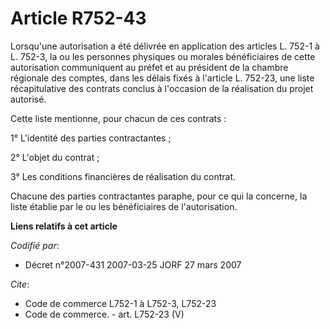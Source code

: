# Article R752-43

Lorsqu'une autorisation a été délivrée en application des articles L. 752-1 à L. 752-3, la ou les personnes physiques ou
morales bénéficiaires de cette autorisation communiquent au préfet et au président de la chambre régionale des comptes, dans
les délais fixés à l'article L. 752-23, une liste récapitulative des contrats conclus à l'occasion de la réalisation du
projet autorisé.

Cette liste mentionne, pour chacun de ces contrats :

1° L'identité des parties contractantes ;

2° L'objet du contrat ;

3° Les conditions financières de réalisation du contrat.

Chacune des parties contractantes paraphe, pour ce qui la concerne, la liste établie par le ou les bénéficiaires de
l'autorisation.

**Liens relatifs à cet article**

_Codifié par_:

  - Décret n°2007-431 2007-03-25 JORF 27 mars 2007

_Cite_:

  - Code de commerce L752-1 à L752-3, L752-23
  - Code de commerce. - art. L752-23 (V)
